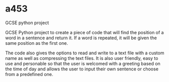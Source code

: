 # a453
GCSE python project

GCSE Python project to create a piece of code that will find the position of a word in a sentence and return it.  If a word is repeated, it
will be given the same position as the first one.

The code also gives the options to read and write to a text file with a custom name as well as compressing the text files.  It is also user
friendly, easy to use and personable so that the user is welcomed with a greeting based on the time of day and allows the user to input 
their own sentence or choose from a predefined one.
